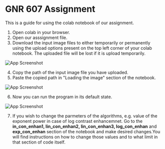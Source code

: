 
# GNR 607 Assignment 

This is a guide for using the colab notebook of our assignment.


1. Open colab in your browser.
2. Open our asssignment file.
3. Download the input image files to either temporarily or permanently using the upload options present on the top left corner of your colab notebook.
   The uploaded file will be lost if it is upload temporarily.

![App Screenshot](https://via.placeholder.com/468x300?text=App+Screenshot+Here)

   
4. Copy the path of the input image file you have uploaded.
5. Paste the copied path in "Loading the image" section of the notebook.

![App Screenshot](https://via.placeholder.com/468x300?text=App+Screenshot+Here)


6. Now you can run the program in its default state.

![App Screenshot](https://via.placeholder.com/468x300?text=App+Screenshot+Here)


7. If you wish to change the parmeters of the algorithms, e.g. value of the exponent power in case of log contrast enhancemnet.
Go to the **in_con_enhan1, lin_con_enhan2, lin_con_enhan3, log_con_enhan** and **exp_con_enhan** section of the notebook and make desired changes.You will find instructions on how to change those values and to what limit in that section of code itself. 
